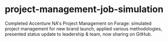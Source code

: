 # project-management-job-simulation
Completed Accenture NA's Project Management on Forage: simulated project management for new brand launch, applied various methodologies, presented status update to leadership &amp; team, now sharing on GitHub.
